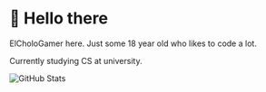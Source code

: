 # 👋 Hello there

ElCholoGamer here. Just some 18 year old who likes to code a lot.

Currently studying CS at university.

![GitHub Stats](https://github-readme-stats.vercel.app/api/top-langs?username=Grazen0&theme=transparent)
